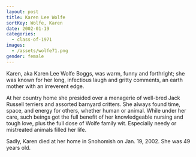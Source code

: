```yaml
---
layout: post
title: Karen Lee Wolfe
sortKey: Wolfe, Karen
date: 2002-01-19
categories:
  - class-of-1971
images:
  - /assets/wolfe71.png
gender: female
---
```


Karen, aka Karen Lee Wolfe Boggs, was warm, funny and forthright; she was known for her long, infectious laugh and gritty comments, an earth mother with an irreverent edge.

At her country home she presided over a menagerie of well-bred Jack Russell terriers and assorted barnyard critters. She always found time, space, and energy for others, whether human or animal. While under her care, such beings got the full benefit of her knowledgeable nursing and tough love, plus the full dose of Wolfe family wit. Especially needy or mistreated animals filled her life.

Sadly, Karen died at her home in Snohomish on Jan. 19, 2002. She was 49 years old.
